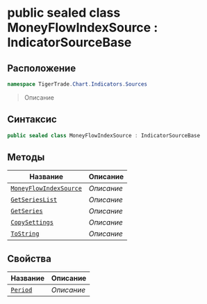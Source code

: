 
# public sealed class MoneyFlowIndexSource : IndicatorSourceBase
## Расположение
```csharp
namespace TigerTrade.Chart.Indicators.Sources
```



> Описание

## Синтаксис
```csharp
public sealed class MoneyFlowIndexSource : IndicatorSourceBase
```


## Методы
| Название | Описание |
| --- | --- |
| [`MoneyFlowIndexSource`](./MoneyFlowIndexSource.cs/Методы/MoneyFlowIndexSource.md) | *Описание* |
| [`GetSeriesList`](./MoneyFlowIndexSource.cs/Методы/GetSeriesList.md) | *Описание* |
| [`GetSeries`](./MoneyFlowIndexSource.cs/Методы/GetSeries.md) | *Описание* |
| [`CopySettings`](./MoneyFlowIndexSource.cs/Методы/CopySettings.md) | *Описание* |
| [`ToString`](./MoneyFlowIndexSource.cs/Методы/ToString.md) | *Описание* |

## Свойства
| Название | Описание |
| --- | --- |
| [`Period`](./MoneyFlowIndexSource.cs/Свойства/Period.md) | *Описание* |




